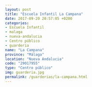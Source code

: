 ```yaml
---
layout: post
title: "Escuela Infantil La Campana"
date: 2017-09-20 20:57:05 +0200
categories:
- Escuela Infantil
- malaga
- nueva-andalucia
- Centro público
- guarderia
name: "La Campana"
province: "Málaga"
location: "Nueva Andalucia"
code: "29017955"
type: "Centro público"
img: guarderia.jpg
permalink: /guarderias/la-campana.html
---
```


